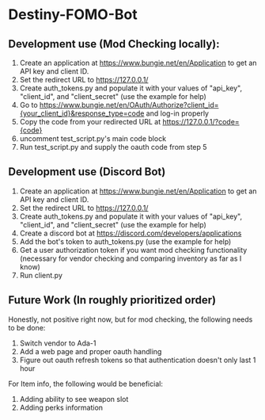 # Destiny-FOMO-Bot

## Development use (Mod Checking locally):
1. Create an application at https://www.bungie.net/en/Application to get an API key and client ID.
2. Set the redirect URL to https://127.0.0.1/
3. Create auth_tokens.py and populate it with your values of "api_key", "client_id", and "client_secret" (use the example for help)
4. Go to https://www.bungie.net/en/OAuth/Authorize?client_id={your_client_id}&response_type=code and log-in properly
5. Copy the code from your redirected URL at https://127.0.0.1/?code={code}
6. uncomment test_script.py's main code block
7. Run test_script.py and supply the oauth code from step 5

## Development use (Discord Bot)
1. Create an application at https://www.bungie.net/en/Application to get an API key and client ID.
2. Set the redirect URL to https://127.0.0.1/
3. Create auth_tokens.py and populate it with your values of "api_key", "client_id", and "client_secret" (use the example for help)
4. Create a discord bot at https://discord.com/developers/applications
5. Add the bot's token to auth_tokens.py (use the example for help)
6. Get a user authorization token if you want mod checking functionality (necessary for vendor checking and comparing inventory as far as I know)
7. Run client.py

## Future Work (In roughly prioritized order)
Honestly, not positive right now, but for mod checking, the following needs to be done:
1. Switch vendor to Ada-1
2. Add a web page and proper oauth handling
3. Figure out oauth refresh tokens so that authentication doesn't only last 1 hour

For Item info, the following would be beneficial:
1. Adding ability to see weapon slot
2. Adding perks information
